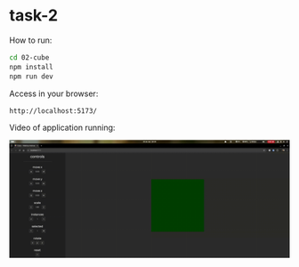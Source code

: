 # task-2

How to run:

```bash
cd 02-cube
npm install
npm run dev
```

Access in your browser:

```
http://localhost:5173/
```

Video of application running:

![](result.gif)
